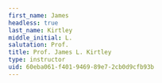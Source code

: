 ```yaml
---
first_name: James
headless: true
last_name: Kirtley
middle_initial: L.
salutation: Prof.
title: Prof. James L. Kirtley
type: instructor
uid: 60eba061-f401-9469-89e7-2cb0d9cfb93b
---
```

